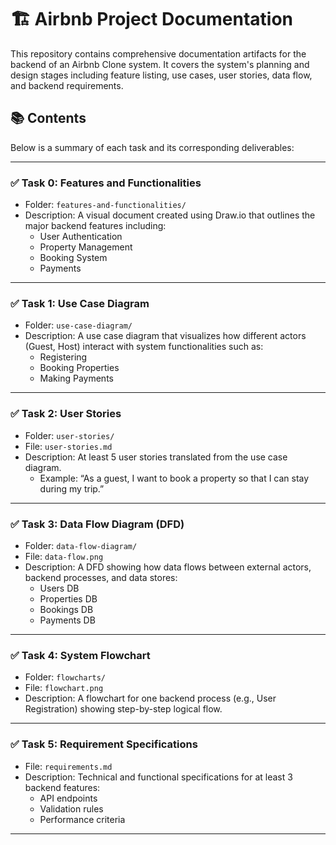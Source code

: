 # 🏗️ Airbnb Project Documentation

This repository contains comprehensive documentation artifacts for the backend of an Airbnb Clone system. It covers the system's planning and design stages including feature listing, use cases, user stories, data flow, and backend requirements.

## 📚 Contents

Below is a summary of each task and its corresponding deliverables:

---

### ✅ Task 0: Features and Functionalities
- Folder: `features-and-functionalities/`
- Description: A visual document created using Draw.io that outlines the major backend features including:
  - User Authentication
  - Property Management
  - Booking System
  - Payments

---

### ✅ Task 1: Use Case Diagram
- Folder: `use-case-diagram/`
- Description: A use case diagram that visualizes how different actors (Guest, Host) interact with system functionalities such as:
  - Registering
  - Booking Properties
  - Making Payments

---

### ✅ Task 2: User Stories
- Folder: `user-stories/`
- File: `user-stories.md`
- Description: At least 5 user stories translated from the use case diagram.
  - Example: “As a guest, I want to book a property so that I can stay during my trip.”

---

### ✅ Task 3: Data Flow Diagram (DFD)
- Folder: `data-flow-diagram/`
- File: `data-flow.png`
- Description: A DFD showing how data flows between external actors, backend processes, and data stores:
  - Users DB
  - Properties DB
  - Bookings DB
  - Payments DB

---

### ✅ Task 4: System Flowchart
- Folder: `flowcharts/`
- File: `flowchart.png`
- Description: A flowchart for one backend process (e.g., User Registration) showing step-by-step logical flow.

---

### ✅ Task 5: Requirement Specifications
- File: `requirements.md`
- Description: Technical and functional specifications for at least 3 backend features:
  - API endpoints
  - Validation rules
  - Performance criteria

---


